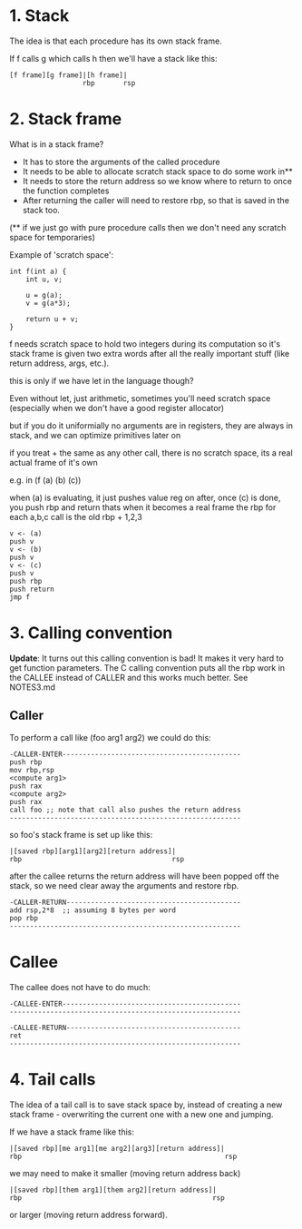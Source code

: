# 1. Stack

The idea is that each procedure has its own stack frame.

If f calls g which calls h then we'll have a stack like this:

```
[f frame][g frame]|[h frame]|
                  rbp       rsp
```

# 2. Stack frame

What is in a stack frame?

* It has to store the arguments of the called procedure
* It needs to be able to allocate scratch stack space to do some work in**
* It needs to store the return address so we know where to return to once the function completes
* After returning the caller will need to restore rbp, so that is saved in the stack too.

(** if we just go with pure procedure calls then we don't need any scratch space for temporaries)

Example of 'scratch space':

```
int f(int a) {
    int u, v;
    
    u = g(a);
    v = g(a*3);
    
    return u + v;
}
```

f needs scratch space to hold two integers during its computation so it's stack frame is given two extra words after all the really important stuff (like return address, args, etc.).

this is only if we have let in the language though?

Even without let, just arithmetic, sometimes you'll need scratch space (especially when we don't have a good register allocator)

but if you do it uniformially no arguments are in registers, they are always in stack, and we can optimize primitives later on

if you treat + the same as any other call, there is no scratch space, its a real actual frame of it's own

e.g. in (f (a) (b) (c))

when (a) is evaluating, it just pushes value reg on after,
once (c) is done, you push rbp and return
thats when it becomes a real frame
the rbp for each a,b,c call is the old rbp + 1,2,3
```
v <- (a)
push v
v <- (b)
push v
v <- (c)
push v
push rbp
push return
jmp f
```


# 3. Calling convention

**Update**: It turns out this calling convention is bad! It makes it very hard to get function parameters. The C calling convention puts all the rbp work in the CALLEE instead of CALLER and this works much better. See NOTES3.md

## Caller

To perform a call like (foo arg1 arg2) we could do this:

```
-CALLER-ENTER--------------------------------------------
push rbp
mov rbp,rsp
<compute arg1>
push rax
<compute arg2>
push rax
call foo ;; note that call also pushes the return address
---------------------------------------------------------
```

so foo's stack frame is set up like this:

```
|[saved rbp][arg1][arg2][return address]|
rbp                                     rsp
```

after the callee returns the return address will have been
popped off the stack, so we need clear away the arguments
and restore rbp.

```
-CALLER-RETURN-------------------------------------------
add rsp,2*8  ;; assuming 8 bytes per word
pop rbp
---------------------------------------------------------
```

# Callee

The callee does not have to do much:

```
-CALLEE-ENTER--------------------------------------------
---------------------------------------------------------
```

```
-CALLEE-RETURN-------------------------------------------
ret
---------------------------------------------------------
```

# 4. Tail calls

The idea of a tail call is to save stack space by, instead
of creating a new stack frame - overwriting the current one
with a new one and jumping.

If we have a stack frame like this:

```
|[saved rbp][me arg1][me arg2][arg3][return address]|
rbp                                                  rsp
```

we may need to make it smaller (moving return address back)

```
|[saved rbp][them arg1][them arg2][return address]|
rbp                                               rsp
````

or larger (moving return address forward).

